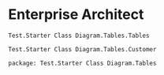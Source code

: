﻿# Enterprise Architect

```ea-diagram
Test.Starter Class Diagram.Tables.Tables
```

```ea-object-text
Test.Starter Class Diagram.Tables.Customer
```

```ea-table-notes
package: Test.Starter Class Diagram.Tables
```